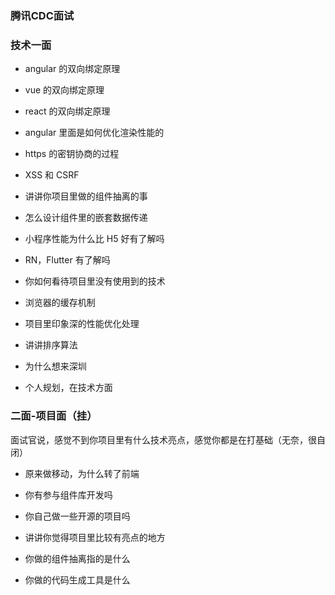 ### 腾讯CDC面试

### 技术一面

- angular 的双向绑定原理
- vue 的双向绑定原理
- react 的双向绑定原理
- angular 里面是如何优化渲染性能的
- https 的密钥协商的过程
- XSS 和 CSRF  
- 讲讲你项目里做的组件抽离的事
- 怎么设计组件里的嵌套数据传递
- 小程序性能为什么比 H5 好有了解吗
- RN，Flutter 有了解吗
- 你如何看待项目里没有使用到的技术

- 浏览器的缓存机制
- 项目里印象深的性能优化处理
- 讲讲排序算法
- 为什么想来深圳
- 个人规划，在技术方面

### 二面-项目面（挂）

面试官说，感觉不到你项目里有什么技术亮点，感觉你都是在打基础（无奈，很自闭）

- 原来做移动，为什么转了前端

- 你有参与组件库开发吗

- 你自己做一些开源的项目吗

- 讲讲你觉得项目里比较有亮点的地方

- 你做的组件抽离指的是什么

- 你做的代码生成工具是什么

  

